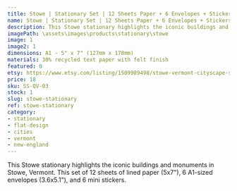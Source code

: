 ```yaml
---
title: Stowe | Stationary Set | 12 Sheets Paper + 6 Envelopes + Stickers
name: Stowe | Stationary Set | 12 Sheets Paper + 6 Envelopes + Stickers
description: This Stowe stationary highlights the iconic buildings and monuments in Stowe, Vermont. This set of 12 sheets of lined paper (5x7"), 6 A1-sized envelopes (3.6x5.1"), and 6 mini stickers. 
imagePath: \assets\images\products\stationary\stowe
image: 1
image2: 1
dimensions: A1 - 5" x 7" (127mm x 178mm)
materials: 30% recycled text paper with felt finish
featured: 0
etsy: https://www.etsy.com/listing/1509989498/stowe-vermont-cityscape-stationary-set
price: 18
sku: SS-QV-03
stock: 1
slug: stowe-stationary
ref: stowe-stationary
category:
- stationary
- flat-design
- cities
- vermont
- new-england
---
```

This Stowe stationary highlights the iconic buildings and monuments in Stowe, Vermont. This set of 12 sheets of lined paper (5x7"), 6 A1-sized envelopes (3.6x5.1"), and 6 mini stickers. 
